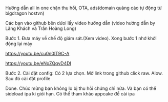 Hướng dẫn all in one chặn thu hồi, OTA, ads(domain quảng cáo tự động từ bigdragon hostvn) 

Các bạn vào github bên dứoi lấy video hướng dẫn (video hướng dẫn by Lãng Khách và Trần Hoàng Long)

Bước 1. Đưa máy về chế độ giám sát.(Xem video). Xong bước 1 nhớ khởi động lại máy

https://youtu.be/cu0n0lT9C-A

https://youtu.be/eNxZQqvD4DI

Bước 2. Cài đặt config: Có 2 lựa chọn. 
Mở link trong github click raw. Alow. Sau đó cài đặt profile

Done. Chúc mừng  bạn không lo bị thu hồi chứng chỉ nữa. Và bạn có thể sideload ipa ki giói hạn. Có thể tham khảo appcake để cài ipa
